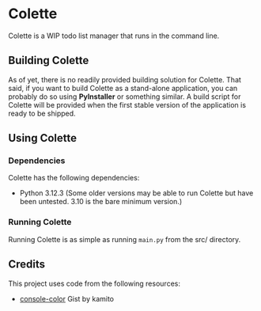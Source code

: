 # Colette

Colette is a WIP todo list manager that runs in the command line.

## Building Colette

As of yet, there is no readily provided building solution for Colette. That said, if you want to build Colette as a stand-alone application, you can probably do so using **PyInstaller** or something similar. A build script for Colette will be provided when the first stable version of the application is ready to be shipped.

## Using Colette

### Dependencies

Colette has the following dependencies:
* Python 3.12.3 (Some older versions may be able to run Colette but have been untested. 3.10 is the bare minimum version.)

### Running Colette

Running Colette is as simple as running `main.py` from the src/ directory.

## Credits

This project uses code from the following resources:
* [console-color](https://gist.github.com/kamito/704813) Gist by kamito